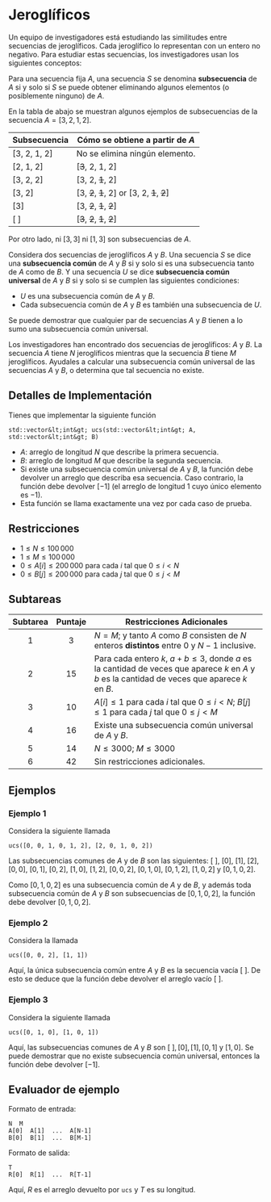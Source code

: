 # Jeroglíficos
Un equipo de investigadores está estudiando las similitudes entre secuencias de jeroglíficos. Cada jeroglífico lo representan con un entero no negativo. Para estudiar estas secuencias, los investigadores usan los siguientes conceptos:

Para una secuencia fija $A$, una secuencia $S$ se denomina **subsecuencia** de $A$ si y solo si $S$ se puede obtener eliminando algunos elementos (o posiblemente ninguno) de $A$.

En la tabla de abajo se muestran algunos ejemplos de subsecuencias de la secuencia $A = [3, 2, 1, 2]$.

| Subsecuencia    | Cómo se obtiene a partir de $A$ |
|----------------|---------------------------------|
| [3, 2, 1, 2] | No se elimina ningún elemento.
| [2, 1, 2]     | [<s>3</s>, 2, 1, 2]
| [3, 2, 2]     | [3, 2, <s>1</s>, 2]
| [3, 2]         | [3, <s>2</s>, <s>1</s>, 2] or [3, 2, <s>1</s>, <s>2</s>]
| [3]             | [3, <s>2</s>, <s>1</s>, <s>2</s>]
| [ ]              | [<s>3</s>, <s>2</s>, <s>1</s>, <s>2</s>]

Por otro lado, ni $[3, 3]$ ni $[1, 3]$ son subsecuencias de $A$.

Considera dos secuencias de jeroglíficos $A$ y $B$. Una secuencia $S$ se dice una **subsecuencia común** de $A$ y $B$ si y solo si es una subsecuencia tanto de $A$ como de $B$. Y una secuencia $U$ se dice **subsecuencia común universal** de $A$ y $B$ si y solo si se cumplen las siguientes condiciones:
* $U$ es una subsecuencia común de $A$ y $B$.
* Cada subsecuencia común de $A$ y $B$ es también una subsecuencia de $U$.

Se puede demostrar que cualquier par de secuencias $A$ y $B$ tienen a lo sumo una subsecuencia común universal.

Los investigadores han encontrado dos secuencias de jeroglíficos: $A$ y $B$. La secuencia $A$ tiene $N$ jeroglíficos mientras que la secuencia $B$ tiene $M$ jeroglíficos. Ayudales a calcular una subsecuencia común universal de las secuencias $A$ y $B$, o determina que tal secuencia no existe.

## Detalles de Implementación

Tienes que implementar la siguiente función

```
std::vector&lt;int&gt; ucs(std::vector&lt;int&gt; A, std::vector&lt;int&gt; B)
```

* $A$: arreglo de longitud $N$ que describe la primera secuencia.
* $B$: arreglo de longitud $M$ que describe la segunda secuencia.
* Si existe una subsecuencia común universal de $A$ y $B$, la función debe devolver un arreglo que describa esa secuencia. Caso contrario, la función debe devolver $[-1]$ (el arreglo de longitud $1$ cuyo único elemento es $-1$).
* Esta función se llama exactamente una vez por cada caso de prueba.

## Restricciones

* $1 \leq N \leq 100\,000$
* $1 \leq M \leq 100\,000$
* $0 \leq A[i] \leq 200\,000$ para cada $i$ tal que $0 \leq i < N$
* $0 \leq B[j] \leq 200\,000$ para cada $j$ tal que $0 \leq j < M$

## Subtareas

| Subtarea | Puntaje  | Restricciones Adicionales |
| :-----: | :----: | ---------------------- |
| 1       | $3$    | $N = M$; y tanto $A$ como $B$ consisten de $N$ enteros **distintos** entre $0$ y $N-1$ inclusive.
| 2       | $15$   | Para cada entero $k$, $a + b \leq 3$, donde $a$ es la cantidad de veces que aparece $k$ en $A$ y $b$ es la cantidad de veces que aparece $k$ en $B$.
| 3       | $10$   | $A[i] \leq 1$ para cada $i$ tal que $0 \leq i < N$; $B[j] \leq 1$ para cada $j$ tal que $0 \leq j < M$
| 4       | $16$   | Existe una subsecuencia común universal de $A$ y $B$.
| 5       | $14$   | $N \leq 3000$; $M \leq 3000$
| 6       | $42$   | Sin restricciones adicionales.

## Ejemplos

### Ejemplo 1

Considera la siguiente llamada

```
ucs([0, 0, 1, 0, 1, 2], [2, 0, 1, 0, 2])
```

Las subsecuencias comunes de $A$ y de $B$ son las siguientes:
 $[\ ]$, $[0]$, $[1]$, $[2]$, $[0, 0]$, $[0, 1]$, $[0, 2]$, $[1, 0]$, $[1, 2]$, $[0, 0, 2]$, $[0, 1, 0]$, $[0, 1, 2]$, $[1, 0, 2]$ y $[0, 1, 0, 2]$.

Como $[0, 1, 0, 2]$ es una subsecuencia común de $A$ y de  $B$, y además toda subsecuencia común de $A$ y $B$ son subsecuencias de $[0, 1, 0, 2]$, la función debe devolver $[0, 1, 0, 2]$.

### Ejemplo 2

Considera la llamada

```
ucs([0, 0, 2], [1, 1])
```

Aquí, la única subsecuencia común entre $A$ y $B$ es la secuencia vacía $[\ ]$. De esto se deduce que la función debe devolver el arreglo vacío $[\ ]$.

### Ejemplo 3

Considera la siguiente llamada
```
ucs([0, 1, 0], [1, 0, 1])
```

Aquí, las subsecuencias comunes de $A$ y $B$ son
 $[\ ], [0], [1], [0, 1]$ y $[1, 0]$. Se puede demostrar que no existe subsecuencia común universal, entonces la función debe devolver $[-1]$.

## Evaluador de ejemplo

Formato de entrada:

```
N  M
A[0]  A[1]  ...  A[N-1]
B[0]  B[1]  ...  B[M-1]
```

Formato de salida:

```
T
R[0]  R[1]  ...  R[T-1]
```

Aquí, $R$ es el arreglo devuelto por `ucs` y $T$ es su longitud.
